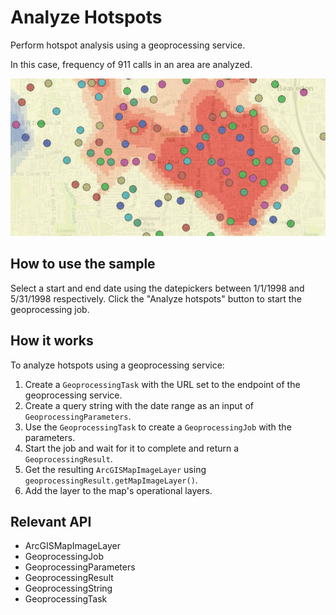 #  Analyze Hotspots

Perform hotspot analysis using a geoprocessing service.

In this case, frequency of 911 calls in an area are analyzed.

![](AnalyzeHotspots.png)

##  How to use the sample

Select a start and end date using the datepickers between 1/1/1998 and 5/31/1998 respectively. Click the "Analyze hotspots" button to start the geoprocessing job.

##  How it works

To analyze hotspots using a geoprocessing service:

1.  Create a `GeoprocessingTask` with the URL set to the endpoint of the geoprocessing service.
2.  Create a query string with the date range as an input of `GeoprocessingParameters`.
3.  Use the `GeoprocessingTask` to create a `GeoprocessingJob` with the parameters.
4.  Start the job and wait for it to complete and return a `GeoprocessingResult`.
5.  Get the resulting `ArcGISMapImageLayer` using `geoprocessingResult.getMapImageLayer()`.
6.  Add the layer to the map's operational layers.

##  Relevant API

*   ArcGISMapImageLayer
*   GeoprocessingJob
*   GeoprocessingParameters
*   GeoprocessingResult
*   GeoprocessingString
*   GeoprocessingTask